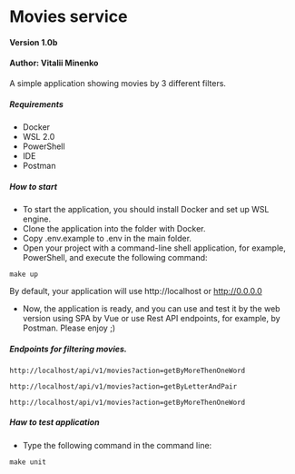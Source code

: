 # Movies service
#### Version 1.0b
#### Author: Vitalii Minenko

A simple application showing movies by 3 different filters.

##### Requirements
* Docker
* WSL 2.0
* PowerShell
* IDE
* Postman

##### How to start
* To start the application, you should install Docker and set up WSL engine.
* Clone the application into the folder with Docker.
* Copy .env.example to .env in the main folder.
* Open your project with a command-line shell application, for example, PowerShell, and execute the following command:
```
make up
```
By default, your application will use http://localhost or http://0.0.0.0

* Now, the application is ready, and you can use and test it by the web version using SPA by Vue or use Rest API endpoints, for example, by Postman. Please enjoy ;)

##### Endpoints for filtering movies.
```
http://localhost/api/v1/movies?action=getByMoreThenOneWord
```
```
http://localhost/api/v1/movies?action=getByLetterAndPair
```
```
http://localhost/api/v1/movies?action=getByMoreThenOneWord
```
##### Haw to test application
* Type the following command in the command line:
```
make unit
```
